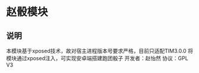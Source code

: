 # 赵骰模块
## 说明
本模块基于xposed技术，故对宿主进程版本号要求严格，目前只适配TIM3.0.0
将模块通过xposed注入，可实现安卓端搭建跑团骰子
开发者：赵怡然
协议：GPL V3
